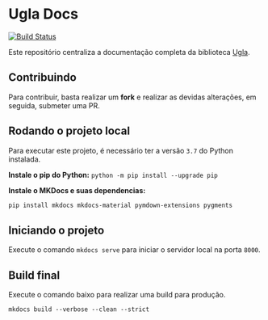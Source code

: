 # Ugla Docs

[![Build Status](https://github.com/ciandt/ugla-docs/workflows/Documentation/badge.svg)](https://github.com/ciandt/ugla-docs/actions)

Este repositório centraliza a documentação completa da biblioteca [Ugla](https://www.npmjs.com/package/ugla).

## Contribuindo

Para contribuir, basta realizar um **fork** e realizar as devidas alterações, em seguida, submeter uma PR.

## Rodando o projeto local

Para executar este projeto, é necessário ter a versão `3.7` do Python instalada.

**Instale o pip do Python:**
`python -m pip install --upgrade pip`

**Instale o MKDocs e suas dependencias:**
```bash
pip install mkdocs mkdocs-material pymdown-extensions pygments
```

## Iniciando o projeto
Execute o comando `mkdocs serve` para iniciar o servidor local na porta `8000`.

## Build final
Execute o comando baixo para realizar uma build para produção.

```build
mkdocs build --verbose --clean --strict
``` 